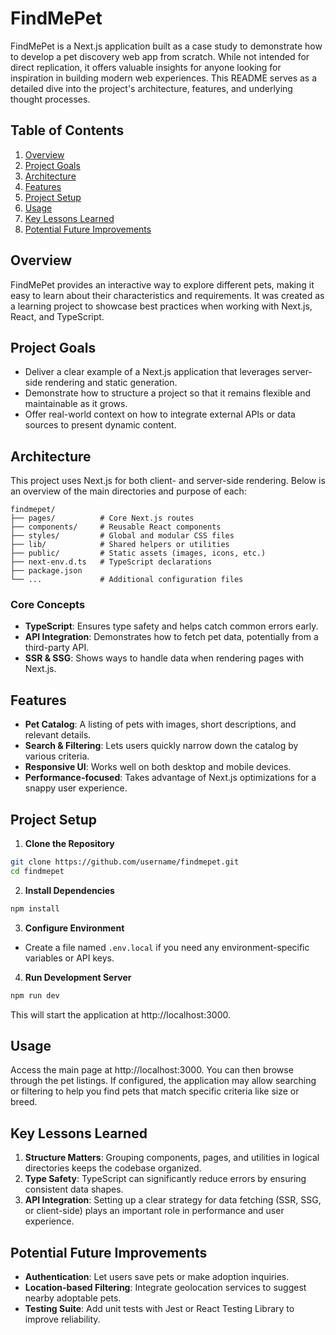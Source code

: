 # FindMePet

FindMePet is a Next.js application built as a case study to demonstrate how to develop a pet discovery web app from scratch. While not intended for direct replication, it offers valuable insights for anyone looking for inspiration in building modern web experiences. This README serves as a detailed dive into the project's architecture, features, and underlying thought processes.

## Table of Contents
1. [Overview](#overview)
2. [Project Goals](#project-goals)
3. [Architecture](#architecture)
4. [Features](#features)
5. [Project Setup](#project-setup)
6. [Usage](#usage)
7. [Key Lessons Learned](#key-lessons-learned)
8. [Potential Future Improvements](#potential-future-improvements)

## Overview
FindMePet provides an interactive way to explore different pets, making it easy to learn about their characteristics and requirements. It was created as a learning project to showcase best practices when working with Next.js, React, and TypeScript.

## Project Goals
- Deliver a clear example of a Next.js application that leverages server-side rendering and static generation.
- Demonstrate how to structure a project so that it remains flexible and maintainable as it grows.
- Offer real-world context on how to integrate external APIs or data sources to present dynamic content.

## Architecture
This project uses Next.js for both client- and server-side rendering. Below is an overview of the main directories and purpose of each:

```
findmepet/
├── pages/          # Core Next.js routes
├── components/     # Reusable React components
├── styles/         # Global and modular CSS files
├── lib/            # Shared helpers or utilities
├── public/         # Static assets (images, icons, etc.)
├── next-env.d.ts   # TypeScript declarations
├── package.json
└── ...             # Additional configuration files
```

### Core Concepts
- **TypeScript**: Ensures type safety and helps catch common errors early.
- **API Integration**: Demonstrates how to fetch pet data, potentially from a third-party API.
- **SSR & SSG**: Shows ways to handle data when rendering pages with Next.js.

## Features
- **Pet Catalog**: A listing of pets with images, short descriptions, and relevant details.
- **Search & Filtering**: Lets users quickly narrow down the catalog by various criteria.
- **Responsive UI**: Works well on both desktop and mobile devices.
- **Performance-focused**: Takes advantage of Next.js optimizations for a snappy user experience.

## Project Setup

1. **Clone the Repository**
```bash
git clone https://github.com/username/findmepet.git
cd findmepet
```

2. **Install Dependencies**
```bash
npm install
```

3. **Configure Environment**
- Create a file named `.env.local` if you need any environment-specific variables or API keys.

4. **Run Development Server**
```bash
npm run dev
```
This will start the application at http://localhost:3000.

## Usage
Access the main page at http://localhost:3000. You can then browse through the pet listings. If configured, the application may allow searching or filtering to help you find pets that match specific criteria like size or breed.

## Key Lessons Learned
1. **Structure Matters**: Grouping components, pages, and utilities in logical directories keeps the codebase organized.
2. **Type Safety**: TypeScript can significantly reduce errors by ensuring consistent data shapes.
3. **API Integration**: Setting up a clear strategy for data fetching (SSR, SSG, or client-side) plays an important role in performance and user experience.

## Potential Future Improvements
- **Authentication**: Let users save pets or make adoption inquiries.
- **Location-based Filtering**: Integrate geolocation services to suggest nearby adoptable pets.
- **Testing Suite**: Add unit tests with Jest or React Testing Library to improve reliability.
